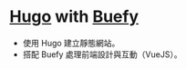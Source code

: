 # [Hugo](https://gohugo.io) with [Buefy](https://buefy.org)

- 使用 Hugo 建立靜態網站。
- 搭配 Buefy 處理前端設計與互動（VueJS）。